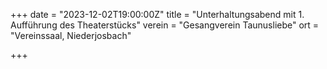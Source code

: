 +++
date = "2023-12-02T19:00:00Z"
title = "Unterhaltungsabend mit 1. Aufführung des Theaterstücks"
verein = "Gesangverein Taunusliebe"
ort = "Vereinssaal, Niederjosbach"

+++
